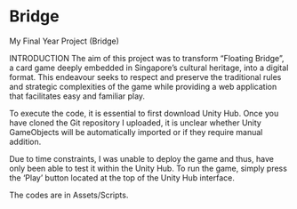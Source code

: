 # Bridge
My Final Year Project (Bridge)

INTRODUCTION
The aim of this project was to transform “Floating Bridge”, a card game deeply embedded in
Singapore’s cultural heritage, into a digital format. This endeavour seeks to respect and
preserve the traditional rules and strategic complexities of the game while providing a web
application that facilitates easy and familiar play.



To execute the code, it is essential to first download Unity Hub.
Once you have cloned the Git repository I uploaded, it is unclear whether Unity GameObjects will be automatically imported or if they require manual addition.

Due to time constraints, I was unable to deploy the game and thus, have only been able to test it within the Unity Hub. 
To run the game, simply press the ‘Play’ button located at the top of the Unity Hub interface.

The codes are in Assets/Scripts.
